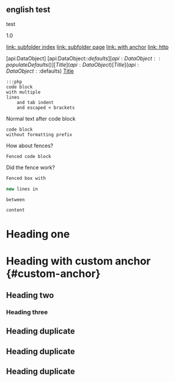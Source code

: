## english test

test

1.0

[link: subfolder index](subfolder/)
[link: subfolder page](subfolder/subpage)
[link: with anchor](/test#anchor)
[link: http](http://silverstripe.org)

[api:DataObject]
[api:DataObject::$defaults]
[api:DataObject::populateDefaults()]
[Title](api:DataObject)
[Title](api:DataObject::$defaults)
[Title](api:DataObject::populateDefaults())

	:::php
	code block
	with multiple
	lines
		and tab indent
		and escaped < brackets
		

Normal text after code block

	code block
	without formatting prefix

How about fences?

```
Fenced code block
```

Did the fence work?

```php
Fenced box with

new lines in

between

content
```

# Heading one

# Heading with custom anchor {#custom-anchor}

## Heading two

### Heading three

## Heading duplicate

## Heading duplicate

## Heading duplicate
